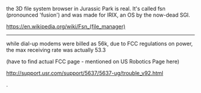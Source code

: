 the 3D file system browser in Jurassic Park is real. It's called fsn (pronounced 'fusion') and was made for IRIX, an OS by the now-dead SGI.


https://en.wikipedia.org/wiki/Fsn_(file_manager)

------------

while dial-up modems were billed as 56k, due to FCC regulations on power, the max receiving rate was actually 53.3

(have to find actual FCC page - mentioned on US Robotics Page here)

http://support.usr.com/support/5637/5637-ug/trouble_v92.html

.
